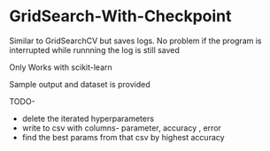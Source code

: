 # GridSearch-With-Checkpoint

Similar to GridSearchCV but saves logs. No problem if the program is interrupted while runnning the log is still saved

Only Works with scikit-learn

Sample output and dataset is provided


TODO-

* delete the iterated hyperparameters
* write to csv with columns- parameter, accuracy , error
* find the best params from that csv by highest accuracy
